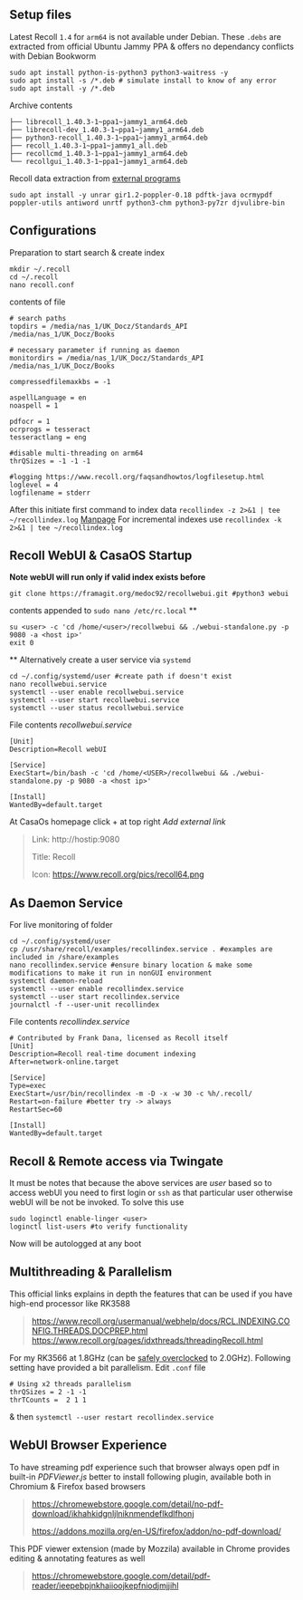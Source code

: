 ## Setup files
Latest Recoll `1.4` for `arm64` is not available under Debian. These `.debs` are extracted from official Ubuntu Jammy PPA & offers no dependancy conflicts with Debian Bookworm
```
sudo apt install python-is-python3 python3-waitress -y
sudo apt install -s /*.deb # simulate install to know of any error
sudo apt install -y /*.deb
```
Archive contents
```
├── librecoll_1.40.3-1~ppa1~jammy1_arm64.deb
├── librecoll-dev_1.40.3-1~ppa1~jammy1_arm64.deb
├── python3-recoll_1.40.3-1~ppa1~jammy1_arm64.deb
├── recoll_1.40.3-1~ppa1~jammy1_all.deb
├── recollcmd_1.40.3-1~ppa1~jammy1_arm64.deb
└── recollgui_1.40.3-1~ppa1~jammy1_arm64.deb
```
Recoll data extraction from [external programs](https://www.recoll.org/pages/features.html#doctypes.helpers)
```
sudo apt install -y unrar gir1.2-poppler-0.18 pdftk-java ocrmypdf poppler-utils antiword unrtf python3-chm python3-py7zr djvulibre-bin 
```
## Configurations
Preparation to start search & create index
```
mkdir ~/.recoll
cd ~/.recoll
nano recoll.conf
```
contents of file
```
# search paths
topdirs = /media/nas_1/UK_Docz/Standards_API  /media/nas_1/UK_Docz/Books

# necessary parameter if running as daemon
monitordirs = /media/nas_1/UK_Docz/Standards_API  /media/nas_1/UK_Docz/Books

compressedfilemaxkbs = -1

aspellLanguage = en
noaspell = 1

pdfocr = 1
ocrprogs = tesseract
tesseractlang = eng

#disable multi-threading on arm64
thrQSizes = -1 -1 -1

#logging https://www.recoll.org/faqsandhowtos/logfilesetup.html
loglevel = 4
logfilename = stderr
```
After this initiate first command to index data `recollindex -z 2>&1 | tee ~/recollindex.log` [Manpage](https://www.recoll.org/manpages/recollindex.1.html) For incremental indexes use `recollindex -k 2>&1 | tee ~/recollindex.log`

## Recoll WebUI & CasaOS Startup
**Note webUI will run only if valid index exists before**
```
git clone https://framagit.org/medoc92/recollwebui.git #python3 webui
```
contents appended to `sudo nano /etc/rc.local` **
```
su <user> -c 'cd /home/<user>/recollwebui && ./webui-standalone.py -p 9080 -a <host ip>' 
exit 0
```

** Alternatively create a user service via `systemd`

```
cd ~/.config/systemd/user #create path if doesn't exist
nano recollwebui.service
systemctl --user enable recollwebui.service
systemctl --user start recollwebui.service
systemctl --user status recollwebui.service
```
File contents _recollwebui.service_
```
[Unit]
Description=Recoll webUI

[Service]
ExecStart=/bin/bash -c 'cd /home/<USER>/recollwebui && ./webui-standalone.py -p 9080 -a <host ip>'

[Install]
WantedBy=default.target
```

At CasaOs homepage click + at top right _Add external link_
> Link: http://hostip:9080
> 
> Title: Recoll
> 
> Icon: https://www.recoll.org/pics/recoll64.png
>

## As Daemon Service
For live monitoring of folder
```
cd ~/.config/systemd/user
cp /usr/share/recoll/examples/recollindex.service . #examples are included in /share/examples
nano recollindex.service #ensure binary location & make some modifications to make it run in nonGUI environment
systemctl daemon-reload
systemctl --user enable recollindex.service
systemctl --user start recollindex.service
journalctl -f --user-unit recollindex
```
File contents _recollindex.service_
```
# Contributed by Frank Dana, licensed as Recoll itself
[Unit]
Description=Recoll real-time document indexing
After=network-online.target

[Service]
Type=exec
ExecStart=/usr/bin/recollindex -m -D -x -w 30 -c %h/.recoll/
Restart=on-failure #better try -> always
RestartSec=60

[Install]
WantedBy=default.target
```

## Recoll & Remote access via Twingate
It must be notes that because the above services are _user_ based so to access webUI you need to first login or `ssh` as that particular user otherwise webUI will be not be invoked. To solve this use
```
sudo loginctl enable-linger <user>
loginctl list-users #to verify functionality
```
Now _<user>_ will be autologged at any boot

## Multithreading & Parallelism
This official links explains in depth the features that can be used if you have high-end processor like RK3588
> https://www.recoll.org/usermanual/webhelp/docs/RCL.INDEXING.CONFIG.THREADS.DOCPREP.html
> https://www.recoll.org/pages/idxthreads/threadingRecoll.html

For my RK3566 at 1.8GHz (can be [safely overclocked](https://github.com/defencedog/radxazero3E/tree/main/dtb_dtbo/overclocked) to 2.0GHz). Following setting have provided a bit parallelism. Edit `.conf` file
```
# Using x2 threads parallelism
thrQSizes = 2 -1 -1
thrTCounts =  2 1 1
```
& then `systemctl --user restart recollindex.service`

## WebUI Browser Experience
To have streaming pdf experience such that browser always open pdf in built-in _PDFViewer.js_ better to install following plugin, available both in Chromium & Firefox based browsers
> https://chromewebstore.google.com/detail/no-pdf-download/ikhahkidgnljlniknmendeflkdlfhonj
>
> https://addons.mozilla.org/en-US/firefox/addon/no-pdf-download/
> 
This PDF viewer extension (made by Mozzila) available in Chrome provides editing & annotating features as well

> https://chromewebstore.google.com/detail/pdf-reader/ieepebpjnkhaiioojkepfniodjmjjihl
